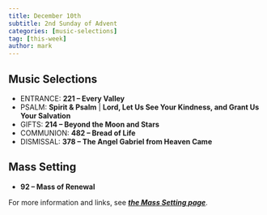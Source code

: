 ```yaml
---
title: December 10th 
subtitle: 2nd Sunday of Advent
categories: [music-selections]
tag: [this-week]
author: mark
---
```


## Music Selections

- ENTRANCE: **221 – Every Valley**
- PSALM: **Spirit & Psalm** | **Lord, Let Us See Your Kindness, and Grant Us Your Salvation**
- GIFTS: **214 – Beyond the Moon and Stars**
- COMMUNION: **482 – Bread of Life**
- DISMISSAL: **378 – The Angel Gabriel from Heaven Came**

## Mass Setting

- **92 – Mass of Renewal**

For more information and links, see _**[the Mass Setting page](/mass-setting/)**_.
